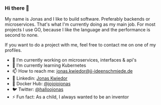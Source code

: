 ### Hi there 👋
My name is Jonas and I like to build software. Preferably backends or microservices. That's what I'm currently doing as my main job. For most projects I use GO, because I like the language and the performance is second to none.

If you want to do a project with me, feel free to contact me on one of my profiles.

- 🔭  I’m currently working on microservices, interfaces & api's
- 🌱  I’m currently learning Kubernetes
- 📫  How to reach me: jonas.kwiedor@jj-ideenschmiede.de
- 🦟  Linkedin: [Jonas Kwiedor](https://www.linkedin.com/in/jonas-kwiedor/)
- 🐳  Docker Hub: [@jojojojonas](https://hub.docker.com/u/jojojojonas)
- 🐦  Twitter: [@halloojonas](https://twitter.com/halloojonas)
- ⚡   Fun fact: As a child, I always wanted to be an inventor
